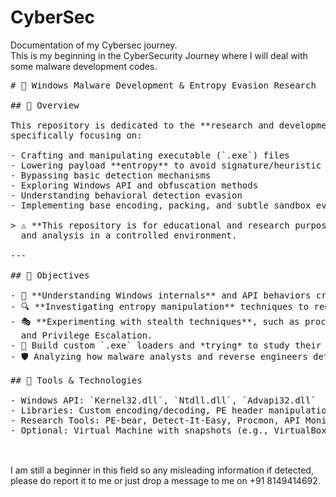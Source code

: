 # CyberSec
Documentation of my Cybersec journey.
<br>
This is my beginning in the CyberSecurity Journey where I will deal with some malware development codes.
<br>
<pre>
# 🔐 Windows Malware Development & Entropy Evasion Research

## 📌 Overview

This repository is dedicated to the **research and development of Windows-based malware techniques**, 
specifically focusing on:

- Crafting and manipulating executable (`.exe`) files
- Lowering payload **entropy** to avoid signature/heuristic detection
- Bypassing basic detection mechanisms
- Exploring Windows API and obfuscation methods
- Understanding behavioral detection evasion
- Implementing base encoding, packing, and subtle sandbox evasion

> ⚠️ **This repository is for educational and research purposes only.** All code and content provided are strictly for learning 
  and analysis in a controlled environment.

---

## 🎯 Objectives

- 🧠 **Understanding Windows internals** and API behaviors critical to malware execution.
- 🔍 **Investigating entropy manipulation** techniques to reduce binary detectability.
- 🎭 **Experimenting with stealth techniques**, such as process hollowing, encoded shellcode loaders, API call obfuscation
  and Privilege Escalation.
- 💾 Build custom `.exe` loaders and *trying* to study their footprint on various AV/EDR systems.
- 🛡️ Analyzing how malware analysts and reverse engineers detect and counteract low-entropy payloads.

## 🔧 Tools & Technologies

- Windows API: `Kernel32.dll`, `Ntdll.dll`, `Advapi32.dll`
- Libraries: Custom encoding/decoding, PE header manipulation
- Research Tools: PE-bear, Detect-It-Easy, Procmon, API Monitor
- Optional: Virtual Machine with snapshots (e.g., VirtualBox, VMware)

</pre>
<br>
I am still a beginner in this field so any misleading information if detected, please do report it to me or just drop a message to me on +91 8149414692.


